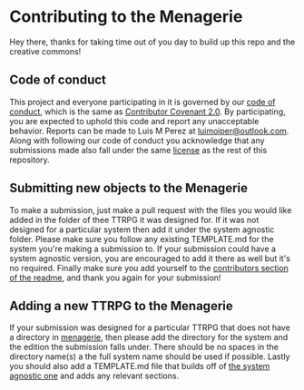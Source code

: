 # Contributing to the Menagerie
Hey there, thanks for taking time out of you day to build up this repo and the creative commons!

## Code of conduct
This project and everyone participating in it is governed by our [code of conduct](https://github.com/LuiMoiPer/MagniloquentMagicalMenagerie/blob/main/CODE_OF_CONDUCT.md), which is the same as [Contributor Covenant 2.0](https://www.contributor-covenant.org/version/2/0/code_of_conduct/code_of_conduct.md). 
By participating, you are expected to uphold this code and report any unacceptable behavior. 
Reports can be made to Luis M Perez at luimoiper@outlook.com.
Along with following our code of conduct you acknowledge that any submissions made also fall under the same [license](https://github.com/LuiMoiPer/MagniloquentMagicalMenagerie/blob/main/LICENSE) as the rest of this repository.

## Submitting new objects to the Menagerie
To make a submission, just make a pull request with the files you would like added in the folder of thee TTRPG it was designed for.
If it was not designed for a particular system then add it under the system agnostic folder.
Please make sure you follow any existing TEMPLATE.md for the system you're making a submission to.
If your submission could have a system agnostic version, you are encouraged to add it there as well but it's no required.
Finally make sure you add yourself to the [contributors section of the readme](https://github.com/LuiMoiPer/MagniloquentMagicalMenagerie#contributors), and thank you again for your submission!

## Adding a new TTRPG to the Menagerie
If your submission was designed for a particular TTRPG that does not have a directory in [menagerie](https://github.com/LuiMoiPer/MagniloquentMagicalMenagerie/tree/main/MagniloquentMagicalMenagerie), then please add the directory for the system and the edition the submission falls under.
There should be no spaces in the directory name(s) a the full system name should be used if possible.
Lastly you should also add a TEMPLATE.md file that builds off of [the system agnostic one](https://github.com/LuiMoiPer/MagniloquentMagicalMenagerie/blob/main/MagniloquentMagicalMenagerie/SystemAgnostic/TEMPLATE.md) and adds any relevant sections.
